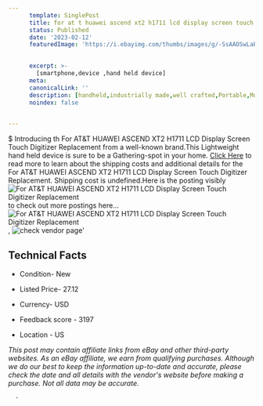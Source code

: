 ```yaml
---
      template: SinglePost
      title: for at t huawei ascend xt2 h1711 lcd display screen touch digitizer replacement
      status: Published
      date: '2023-02-12'
      featuredImage: 'https://i.ebayimg.com/thumbs/images/g/-SsAAOSwLaBiRBHd/s-l225.jpg'
       

      excerpt: >-
        [smartphone,device ,hand held device]
      meta:
      canonicalLink: ''
      description: [handheld,industrially made,well crafted,Portable,Mobile,Compact,Convenient,Lightweight,Maneuverable,Man-portable,Miniature,Carriable,Hand-held,Light,Holdable,Transportable,Mobile device,Pocket-sized,On-the-go,Wireless,Cordless,Compact size,Convenient size, smartphone,device ,hand held device]
      noindex: false
      

---
```

$
      Introducing th For AT&T HUAWEI ASCEND XT2 H1711 LCD Display Screen Touch Digitizer Replacement from a well-known brand.This Lightweight hand held device is sure to be a Gathering-spot in your home. [Click Here](https://www.ebay.com/itm/403573520599?hash=item5df6db38d7%3Ag%3A-SsAAOSwLaBiRBHd&mkevt=1&mkcid=1&mkrid=711-53200-19255-0&campid=%253CePNCampaignId%253E&customid=%253CreferenceId%253E&toolid=10049) to read more to learn about the shipping costs and additional details for the For AT&T HUAWEI ASCEND XT2 H1711 LCD Display Screen Touch Digitizer Replacement. Shipping cost is undefined.Here is the posting visibly ![For AT&T HUAWEI ASCEND XT2 H1711 LCD Display Screen Touch Digitizer Replacement](https://i.ebayimg.com/thumbs/images/g/-SsAAOSwLaBiRBHd/s-l225.jpg) to check out more postings here... ![For AT&T HUAWEI ASCEND XT2 H1711 LCD Display Screen Touch Digitizer Replacement](https://i.ebayimg.com/images/g/-SsAAOSwLaBiRBHd/s-l960.jpg), ![check vendor page](https://origin-galleryplus.ebayimg.com/ws/web/403573520599_2_0_1/225x225.jpg,https://origin-galleryplus.ebayimg.com/ws/web/403573520599_3_0_1/225x225.jpg,https://origin-galleryplus.ebayimg.com/ws/web/403573520599_4_0_1/225x225.jpg)'

      

 ## Technical Facts 



     
      

 - Condition- New 


      

 - Listed Price- 27.12 


      

 - Currency- USD 


      

 - Feedback score - 3197 


      

 - Location - US 


      
      

 *_This post may contain affiliate links from eBay and other third-party websites. As an eBay affiliate, we earn from qualifying purchases. Although we do our best to keep the information up-to-date and accurate, please check the date and all details with the vendor's website before making a purchase. Not all data may be accurate._*




      -
